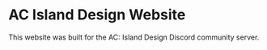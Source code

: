 # AC Island Design Website
This website was built for the AC: Island Design Discord community server.